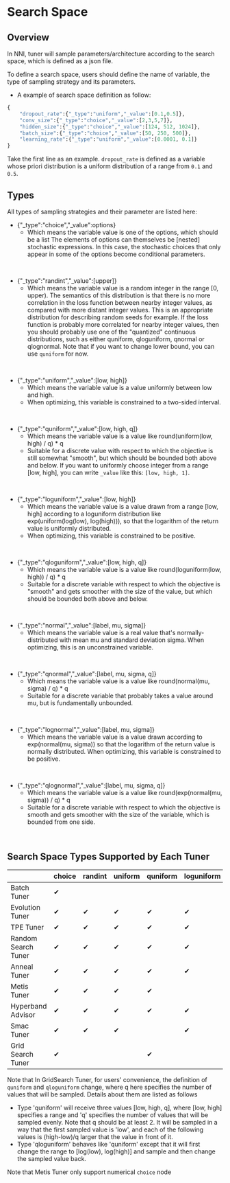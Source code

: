 # Search Space

## Overview

In NNI, tuner will sample parameters/architecture according to the search space, which is defined as a json file.

To define a search space, users should define the name of variable, the type of sampling strategy and its parameters.

* A example of search space definition as follow:

```python
{
    "dropout_rate":{"_type":"uniform","_value":[0.1,0.5]},
    "conv_size":{"_type":"choice","_value":[2,3,5,7]},
    "hidden_size":{"_type":"choice","_value":[124, 512, 1024]},
    "batch_size":{"_type":"choice","_value":[50, 250, 500]},
    "learning_rate":{"_type":"uniform","_value":[0.0001, 0.1]}
}

```


Take the first line as an example. ```dropout_rate``` is defined as a variable whose priori distribution is a uniform distribution of a range from ```0.1``` and ```0.5```.

## Types

All types of sampling strategies and their parameter are listed here:

* {"_type":"choice","_value":options}
   * Which means the variable value is one of the options, which should be a list The elements of options can themselves be [nested] stochastic expressions. In this case, the stochastic choices that only appear in some of the options become conditional parameters.
<br/>

* {"_type":"randint","_value":[upper]}
   * Which means the variable value is a random integer in the range [0, upper). The semantics of this distribution is that there is no more correlation in the loss function between nearby integer values, as compared with more distant integer values. This is an appropriate distribution for describing random seeds for example. If the loss function is probably more correlated for nearby integer values, then you should probably use one of the "quantized" continuous distributions, such as either quniform, qloguniform, qnormal or qlognormal. Note that if you want to change lower bound, you can use `quniform` for now.
<br/>

* {"_type":"uniform","_value":[low, high]}
   * Which means the variable value is a value uniformly between low and high.
   * When optimizing, this variable is constrained to a two-sided interval.
<br/>

* {"_type":"quniform","_value":[low, high, q]}
   * Which means the variable value is a value like round(uniform(low, high) / q) * q
   * Suitable for a discrete value with respect to which the objective is still somewhat "smooth", but which should be bounded both above and below. If you want to uniformly choose integer from a range [low, high], you can write `_value` like this: `[low, high, 1]`.
<br/>

* {"_type":"loguniform","_value":[low, high]}
   * Which means the variable value is a value drawn from a range [low, high] according to a loguniform distribution like exp(uniform(log(low), log(high))), so that the logarithm of the return value is uniformly distributed.
   * When optimizing, this variable is constrained to be positive.
<br/>

* {"_type":"qloguniform","_value":[low, high, q]}
   * Which means the variable value is a value like round(loguniform(low, high)) / q) * q
   * Suitable for a discrete variable with respect to which the objective is "smooth" and gets smoother with the size of the value, but which should be bounded both above and below.
<br/>

* {"_type":"normal","_value":[label, mu, sigma]}
   * Which means the variable value is a real value that's normally-distributed with mean mu and standard deviation sigma. When optimizing, this is an unconstrained variable.
<br/>

* {"_type":"qnormal","_value":[label, mu, sigma, q]}
   * Which means the variable value is a value like round(normal(mu, sigma) / q) * q
   * Suitable for a discrete variable that probably takes a value around mu, but is fundamentally unbounded.
<br/>

* {"_type":"lognormal","_value":[label, mu, sigma]}
   * Which means the variable value is a value drawn according to exp(normal(mu, sigma)) so that the logarithm of the return value is normally distributed. When optimizing, this variable is constrained to be positive.
<br/>

* {"_type":"qlognormal","_value":[label, mu, sigma, q]}
   * Which means the variable value is a value like round(exp(normal(mu, sigma)) / q) * q
   * Suitable for a discrete variable with respect to which the objective is smooth and gets smoother with the size of the variable, which is bounded from one side.
<br/>


## Search Space Types Supported by Each Tuner

|                   | choice  | randint | uniform | quniform | loguniform | qloguniform | normal  | qnormal | lognormal | qlognormal |
|-------------------|---------|---------|---------|----------|------------|-------------|---------|---------|-----------|------------|
| Batch Tuner       | &#10004; |  |  |   |     |      |  |  |    |     |
| Evolution Tuner   | &#10004; | &#10004; | &#10004; | &#10004;  | &#10004;    | &#10004;     | &#10004; | &#10004; | &#10004;   | &#10004;    |
| TPE Tuner         | &#10004; | &#10004; | &#10004; | &#10004;  | &#10004;    | &#10004;     | &#10004; | &#10004; | &#10004;   | &#10004;    |
| Random Search Tuner| &#10004; | &#10004; | &#10004; | &#10004;  | &#10004;    | &#10004;     | &#10004; | &#10004; | &#10004;   | &#10004;    |
| Anneal Tuner   | &#10004; | &#10004; | &#10004; | &#10004;  | &#10004;    | &#10004;     | &#10004; | &#10004; | &#10004;   | &#10004;    |
| Metis Tuner   | &#10004; | &#10004; | &#10004; | &#10004;  |     |      |  |  |    |     |
| Hyperband Advisor | &#10004; | &#10004; | &#10004; | &#10004;  | &#10004;    | &#10004;     | &#10004; | &#10004; | &#10004;   | &#10004;    |
| Smac Tuner        | &#10004; | &#10004; | &#10004; |   | &#10004;    |      |  |  |    | &#10004;    |
| Grid Search Tuner | &#10004; |  |  | &#10004;  |     | &#10004;     |  |  |    |     |

Note that In GridSearch Tuner, for users' convenience, the definition of `quniform` and `qloguniform` change, where q here specifies the number of values that will be sampled. Details about them are listed as follows

* Type 'quniform' will receive three values [low, high, q], where [low, high] specifies a range and 'q' specifies the number of values that will be sampled evenly. Note that q should be at least 2. It will be sampled in a way that the first sampled value is 'low', and each of the following values is (high-low)/q larger that the value in front of it.
* Type 'qloguniform' behaves like 'quniform' except that it will first change the range to [log(low), log(high)] and sample and then change the sampled value back.

Note that Metis Tuner only support numerical `choice` node